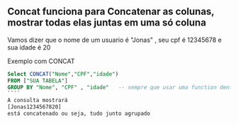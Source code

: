 ## Concat funciona para Concatenar as colunas, mostrar todas elas juntas em uma só coluna 

Vamos dizer que o nome de um usuario é "Jonas" , seu cpf é 12345678 e sua idade é 20

Exemplo com CONCAT
`````sql
Select CONCAT("Nome","CPF","idade") 
FROM ["SUA TABELA"]
GROUP BY "Nome", "CPF" , "idade"   -- sempre que usar uma function dentro de um select devemos agrupar usando um group by as colunas que serão agrupada (Todas)
````
A consulta mostrará 
[Jonas1234567820]
está concatenado ou seja, tudo junto agrupado
